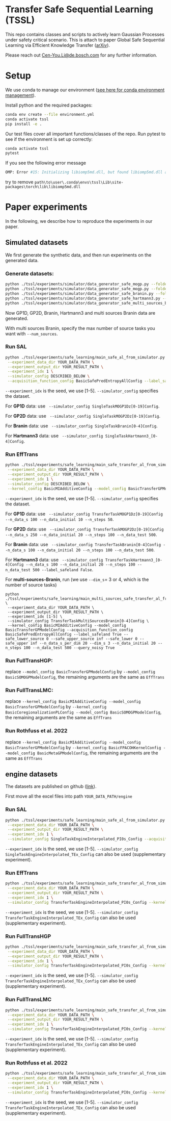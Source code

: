 # Transfer Safe Sequential Learning (TSSL)

This repo contains classes and scripts to actively learn Gaussian Processes under safety critical scenario.
This is attach to paper Global Safe Sequential Learning via Efficient Knowledge Transfer ([arXiv](https://arxiv.org/abs/2402.14402)).

Please reach out Cen-You.Li@de.bosch.com for any further information.

# Setup
We use conda to manage our environment ([see here for conda environment management](https://docs.conda.io/projects/conda/en/stable/user-guide/tasks/manage-environments.html)).

Install python and the required packages:
```bash
conda env create --file environment.yml
conda activate tssl
pip install -e .
```

Our test files cover all important functions/classes of the repo. Run pytest to see if the environment is set up correctly:

```bash
conda activate tssl
pytest
```

If you see the following error message
```bash
OMP: Error #15: Initializing libiomp5md.dll, but found libiomp5md.dll already initialized.
```
try to remove ```path\to\user\.conda\envs\tssl\Lib\site-packages\torch\lib\libiomp5md.dll```

# Paper experiments

In the following, we describe how to reproduce the experiments in our paper.

## Simulated datasets
We first generate the synthetic data, and then run experiments on the generated data.
### Generate datasets:

```bash
python ./tssl/experiments/simulator/data_generator_safe_mogp.py --folder YOUR_DATA_PATH --dim 1
python ./tssl/experiments/simulator/data_generator_safe_mogp.py --folder YOUR_DATA_PATH --dim 2
python ./tssl/experiments/simulator/data_generator_safe_branin.py --folder YOUR_DATA_PATH
python ./tssl/experiments/simulator/data_generator_safe_hartmann3.py --folder YOUR_DATA_PATH
python ./tssl/experiments/simulator/data_generator_safe_multi_sources_branin.py --folder YOUR_DATA_PATH --num_sources 5
```

Now GP1D, GP2D, Branin, Hartmann3 and multi sources Branin data are generated.

With multi sources Branin, specify the max number of source tasks you want with `--num_sources`.
### Run SAL
```bash
python ./tssl/experiments/safe_learning/main_safe_al_from_simulator.py \
 --experiment_data_dir YOUR_DATA_PATH \
 --experiment_output_dir YOUR_RESULT_PATH \
 --experiment_idx 1 \
 --simulator_config DESCRIBED_BELOW \
 --acquisition_function_config BasicSafePredEntropyAllConfig --label_safeland True --safe_lower 0 --safe_upper inf --n_data_initial 10 --n_steps 50 --n_data_test 200 --query_noisy True
```
`--experiment_idx` is the seed, we use [1-5].
`--simulator_config` specifies the dataset.

For **GP1D** data: use ` --simulator_config SingleTaskMOGP1Dz[0-19]Config`.

For **GP2D** data: use ` --simulator_config SingleTaskMOGP2Dz[0-19]Config`.

For **Branin** data: use ` --simulator_config SingleTaskBranin[0-4]Config`.

For **Hartmann3** data: use ` --simulator_config SingleTaskHartmann3_[0-4]Config`.

### Run EffTrans

```bash
python ./tssl/experiments/safe_learning/main_safe_transfer_al_from_simulator.py \
 --experiment_data_dir YOUR_DATA_PATH \
 --experiment_output_dir YOUR_RESULT_PATH \
 --experiment_idx 1 \
 --simulator_config DESCRIBED_BELOW \
 --kernel_config BasicMIAdditiveConfig --model_config BasicTransferGPModelConfig --acquisition_function_config BasicSafePredEntropyAllConfig --label_safeland True --safe_lower_source 0 --safe_upper_source inf --safe_lower 0 --safe_upper inf --n_data_s 100 --n_data_initial 10 --n_steps 50 --n_data_test 200 --query_noisy True
```
 `--experiment_idx` is the seed, we use [1-5].
`--simulator_config` specifies the dataset.

For **GP1D** data: use ` --simulator_config TransferTaskMOGP1Dz[0-19]Config --n_data_s 100 --n_data_initial 10 --n_steps 50`.

For **GP2D** data: use ` --simulator_config TransferTaskMOGP2Dz[0-19]Config --n_data_s 250 --n_data_initial 20 --n_steps 100 --n_data_test 500`.

For **Branin** data: use ` --simulator_config TransferTaskBranin[0-4]Config --n_data_s 100 --n_data_initial 20 --n_steps 100 --n_data_test 500`.

For **Hartmann3** data: use ` --simulator_config TransferTaskHartmann3_[0-4]Config --n_data_s 100 --n_data_initial 20 --n_steps 100 --n_data_test 500 --label_safeland False`.

For **multi-sources-Branin**, run (we use `--dim_s`= 3 or 4, which is the number of source tasks)
```
python ./tssl/experiments/safe_learning/main_multi_sources_safe_transfer_al_from_simulator.py \
 --experiment_data_dir YOUR_DATA_PATH \
 --experiment_output_dir YOUR_RESULT_PATH \
 --experiment_idx [1-5] \
 --simulator_config TransferTaskMultiSourcesBranin[0-4]Config \
 --kernel_config BasicMIAdditiveConfig --model_config BasicTransferGPModelConfig --acquisition_function_config BasicSafePredEntropyAllConfig --label_safeland True --safe_lower_source 0 --safe_upper_source inf --safe_lower 0 --safe_upper inf --n_data_s_per_dim 20 --dim_s 3 --n_data_initial 20 --n_steps 100 --n_data_test 500 --query_noisy True
```

### Run FullTransHGP:
replace `--model_config BasicTransferGPModelConfig` by `--model_config BasicSOMOGPModelConfig`, the remaining arguments are the same as `EffTrans`

### Run FullTransLMC:
replace `--kernel_config BasicMIAdditiveConfig --model_config BasicTransferGPModelConfig` by `--kernel_config BasicCoregionalizationPLConfig --model_config BasicSOMOGPModelConfig`, the remaining arguments are the same as `EffTrans`

### Run Rothfuss et al. 2022
replace `--kernel_config BasicMIAdditiveConfig --model_config BasicTransferGPModelConfig` by `--kernel_config BasicFPACOHKernelConfig --model_config BasicMetaGPModelConfig`, the remaining arguments are the same as `EffTrans`


## engine datasets
The datasets are published on github ([link](https://github.com/boschresearch/Bosch-Engine-Datasets/tree/master/pengines)).

First move all the excel files into path ```YOUR_DATA_PATH/engine```

### Run SAL
```bash
python ./tssl/experiments/safe_learning/main_safe_al_from_simulator.py \
 --experiment_data_dir YOUR_DATA_PATH \
 --experiment_output_dir YOUR_RESULT_PATH \
 --experiment_idx 1 \
 --simulator_config SingleTaskEngineInterpolated_PI0s_Config --acquisition_function_config BasicSafePredEntropyAllConfig --safe_lower -100 --safe_upper 1.0 --n_data_initial 20 --n_steps 100 --n_data_test 1000  --label_safeland True --query_noisy False

```
`--experiment_idx` is the seed, we use [1-5].
`--simulator_config SingleTaskEngineInterpolated_TEx_Config` can also be used (supplementary experiment).

### Run EffTrans
```bash
python ./tssl/experiments/safe_learning/main_safe_transfer_al_from_simulator.py \
 --experiment_data_dir YOUR_DATA_PATH \
 --experiment_output_dir YOUR_RESULT_PATH \
 --experiment_idx 1 \
 --simulator_config TransferTaskEngineInterpolated_PI0s_Config --kernel_config BasicMIAdditiveConfig --model_config BasicTransferGPModelConfig --acquisition_function_config BasicSafePredEntropyAllConfig --safe_lower_source -100 --safe_upper_source 100 --safe_lower -100 --safe_upper 1.0 --n_data_s 500 --n_data_initial 20 --n_steps 100 --n_data_test 1000  --label_safeland True --query_noisy False

```
`--experiment_idx` is the seed, we use [1-5].
`--simulator_config TransferTaskEngineInterpolated_TEx_Config` can also be used (supplementary experiment).

### Run FullTransHGP
```bash
python ./tssl/experiments/safe_learning/main_safe_transfer_al_from_simulator.py \
 --experiment_data_dir YOUR_DATA_PATH \
 --experiment_output_dir YOUR_RESULT_PATH \
 --experiment_idx 1 \
 --simulator_config TransferTaskEngineInterpolated_PI0s_Config --kernel_config BasicMIAdditiveConfig --model_config BasicSOMOGPModelConfig --acquisition_function_config BasicSafePredEntropyAllConfig --safe_lower_source -100 --safe_upper_source 100 --safe_lower -100 --safe_upper 1.0 --n_data_s 500 --n_data_initial 20 --n_steps 100 --n_data_test 1000  --label_safeland True --query_noisy False

```
`--experiment_idx` is the seed, we use [1-5].
`--simulator_config TransferTaskEngineInterpolated_TEx_Config` can also be used (supplementary experiment).

### Run FullTransLMC
```bash
python ./tssl/experiments/safe_learning/main_safe_transfer_al_from_simulator.py \
 --experiment_data_dir YOUR_DATA_PATH \
 --experiment_output_dir YOUR_RESULT_PATH \
 --experiment_idx 1 \
 --simulator_config TransferTaskEngineInterpolated_PI0s_Config --kernel_config BasicCoregionalizationPLConfig --model_config BasicSOMOGPModelConfig --acquisition_function_config BasicSafePredEntropyAllConfig --safe_lower_source -100 --safe_upper_source 100 --safe_lower -100 --safe_upper 1.0 --n_data_s 500 --n_data_initial 20 --n_steps 100 --n_data_test 1000  --label_safeland True --query_noisy False

```
`--experiment_idx` is the seed, we use [1-5].
`--simulator_config TransferTaskEngineInterpolated_TEx_Config` can also be used (supplementary experiment).

### Run Rothfuss et al. 2022
```bash
python ./tssl/experiments/safe_learning/main_safe_transfer_al_from_simulator.py \
 --experiment_data_dir YOUR_DATA_PATH \
 --experiment_output_dir YOUR_RESULT_PATH \
 --experiment_idx 1 \
 --simulator_config TransferTaskEngineInterpolated_PI0s_Config --kernel_config BasicFPACOHKernelConfig --model_config BasicMetaGPModelConfig --acquisition_function_config BasicSafePredEntropyAllConfig --safe_lower_source -100 --safe_upper_source 100 --safe_lower -100 --safe_upper 1.0 --n_data_s 500 --n_data_initial 20 --n_steps 100 --n_data_test 1000 --label_safeland True --query_noisy False

```
`--experiment_idx` is the seed, we use [1-5].
`--simulator_config TransferTaskEngineInterpolated_TEx_Config` can also be used (supplementary experiment).
